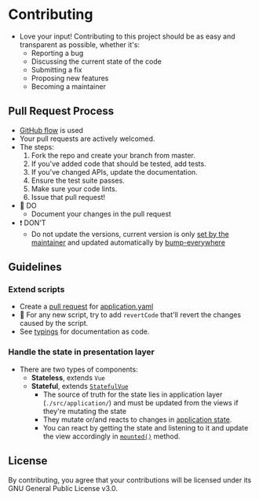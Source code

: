 # Contributing

- Love your input! Contributing to this project should be as easy and transparent as possible, whether it's:
  - Reporting a bug
  - Discussing the current state of the code
  - Submitting a fix
  - Proposing new features
  - Becoming a maintainer

## Pull Request Process

- [GitHub flow](https://guides.github.com/introduction/flow/index.html) is used
- Your pull requests are actively welcomed.
- The steps:
  1. Fork the repo and create your branch from master.
  2. If you've added code that should be tested, add tests.
  3. If you've changed APIs, update the documentation.
  4. Ensure the test suite passes.
  5. Make sure your code lints.
  6. Issue that pull request!
- 🙏 DO
  - Document your changes in the pull request
- ❗ DON'T
  - Do not update the versions, current version is only [set by the maintainer](./img/gitops.png) and updated automatically by [bump-everywhere](https://github.com/undergroundwires/bump-everywhere)

## Guidelines

### Extend scripts

- Create a [pull request](#Pull-Request-Process) for [application.yaml](./src/application/application.yaml)
- 🙏 For any new script, try to add `revertCode` that'll revert the changes caused by the script.
- See [typings](./src/application/application.yaml.d.ts) for documentation as code.

### Handle the state in presentation layer

- There are two types of components:
  - **Stateless**, extends `Vue`
  - **Stateful**, extends [`StatefulVue`](./src/presentation/StatefulVue.ts)
    - The source of truth for the state lies in application layer (`./src/application/`) and must be updated from the views if they're mutating the state
    - They mutate or/and reacts to changes in [application state](src/application/State/ApplicationState.ts).
    - You can react by getting the state and listening to it and update the view accordingly in [`mounted()`](https://vuejs.org/v2/api/#mounted) method.

## License

By contributing, you agree that your contributions will be licensed under its GNU General Public License v3.0.
